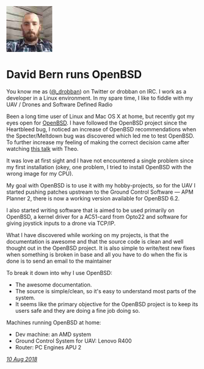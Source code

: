 <p><a href="/" alt="avatar" title="home page"><img src="drobban.jpeg" class="w3"></a></p>

# David Bern runs OpenBSD

You know me as ([@_drobban]) on Twitter or drobban on IRC.  I work
as a developer in a Linux environment.  In my spare time, I like
to fiddle with my UAV / Drones and Software Defined Radio

Been a long time user of Linux and Mac OS X at home, but recently
got my eyes open for [OpenBSD]. I have followed the OpenBSD project
since the Heartbleed bug, I noticed an increase of OpenBSD
recommendations when the Specter/Meltdown bug was discovered which
led me to test OpenBSD. To further increase my feeling of making
the correct decision came after watching [this talk] with Theo.

It was love at first sight and I have not encountered a single
problem since my first installation (okey, one problem, I tried to
install OpenBSD with the wrong image for my CPU).

My goal with OpenBSD is to use it with my hobby-projects, so for
the UAV I started pushing patches upstream to the Ground Control
Software &mdash; APM Planner 2, there is now a working version
available for OpenBSD 6.2.

I also started writing software that is aimed to be used primarily
on OpenBSD, a kernel driver for a AC51-card from Opto22 and software
for giving joystick inputs to a drone via TCP/IP.

What I have discovered while working on my projects, is that the
documentation is awesome and that the source code is clean and well
thought out in the OpenBSD project.  It is also simple to write/test
new fixes when something is broken in base and all you have to do
when the fix is done is to send an email to the maintainer

To break it down into why I use OpenBSD:

- The awesome documentation.
- The source is simple/clean, so it's easy to understand most parts
  of the system.
- It seems like the primary objective for the OpenBSD project is
  to keep its users safe and they are doing a fine job doing so.

Machines running OpenBSD at home:

- Dev machine: an AMD system
- Ground Control System for UAV: Lenovo R400
- Router: PC Engines APU 2

_[10 Aug 2018]_

[10 Aug 2018]: https://www.bsdjobs.com/raw/people/drobban.md
[OpenBSD]: https://www.openbsd.org/
[this talk]: https://www.reddit.com/r/openbsd/comments/8pwwma/bsdcan_theo_de_raadts_speculation_on_intel_talk/
[@_drobban]: https://twitter.com/_drobban
